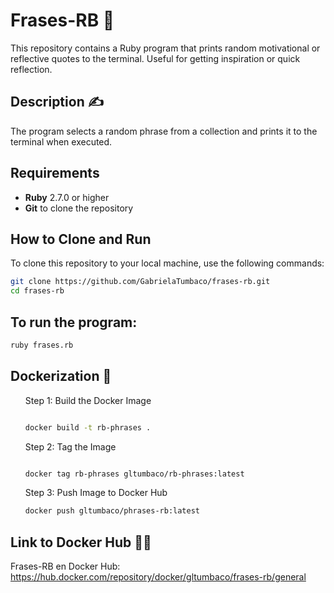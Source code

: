 # Frases-RB 💎

This repository contains a Ruby program that prints random motivational or reflective quotes to the terminal. Useful for getting inspiration or quick reflection.

## Description ✍️

The program selects a random phrase from a collection and prints it to the terminal when executed.

## Requirements

- **Ruby** 2.7.0 or higher
- **Git** to clone the repository

## How to Clone and Run

To clone this repository to your local machine, use the following commands:

```bash
git clone https://github.com/GabrielaTumbaco/frases-rb.git
cd frases-rb
```
## To run the program:

```bash
ruby frases.rb
```
## Dockerization 🐋
<ol>
  Step 1: Build the Docker Image

```bash

docker build -t rb-phrases .
```
  Step 2: Tag the Image

```bash

docker tag rb-phrases gltumbaco/rb-phrases:latest
```

  Step 3: Push Image to Docker Hub
```bash
docker push gltumbaco/phrases-rb:latest
```
</ol>

## Link to Docker Hub 👩‍💻

Frases-RB en Docker Hub: https://hub.docker.com/repository/docker/gltumbaco/frases-rb/general
